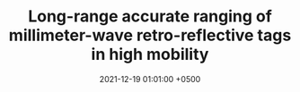 ---
title: "Long-range accurate ranging of millimeter-wave retro-reflective tags in high mobility"
collection: publications
permalink: /publications/millimetro-demo-mobicom21/
date: 2021-12-19 01:01:00 +0500
venue: 'ACM MobiCom Demo'
bibtex: '/bibtex/millimetro-demo-mobicom21.html'
pdf: '/files/millimetro-demo-mobicom21.pdf'
pubtype: 'poster'
authors: 'Thomas Horton King, Elahe Soltanaghei, Akarsh Prabhakara, Artur Balanuta, Swarun Kumar, Anthony Rowe'
excerpt_separator: ""
---